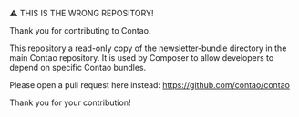⚠ THIS IS THE WRONG REPOSITORY!

Thank you for contributing to Contao.

This repository a read-only copy of the newsletter-bundle directory in the main
Contao repository. It is used by Composer to allow developers to depend on
specific Contao bundles.

Please open a pull request here instead: https://github.com/contao/contao

Thank you for your contribution!
